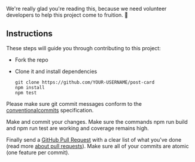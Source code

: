 We're really glad you're reading this, because we need volunteer developers to help this project come to fruition. 👏

## Instructions

These steps will guide you through contributing to this project:

- Fork the repo
- Clone it and install dependencies

      git clone https://github.com/YOUR-USERNAME/post-card
      npm install
      npm test

Please make sure git commit messages conform to the [conventionalcommits](https://www.conventionalcommits.org/en/v1.0.0/) specification.

Make and commit your changes. Make sure the commands npm run build and npm run test are working and coverage remains high.

Finally send a [GitHub Pull Request](https://github.com/dev-warner/post-card/compare?expand=1) with a clear list of what you've done (read more [about pull requests](https://help.github.com/articles/about-pull-requests/)). Make sure all of your commits are atomic (one feature per commit).
